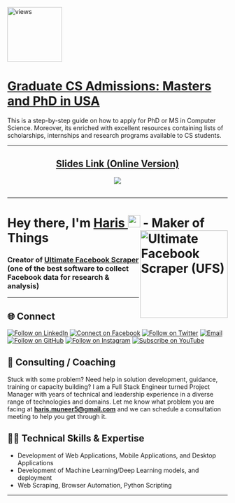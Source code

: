 <a href="https://github.com/harismuneer"><img alt="views" title="Github views" src="https://komarev.com/ghpvc/?username=harismuneer&style=flat-square" width="125"/></a>

<h1><a href= "https://docs.google.com/presentation/d/e/2PACX-1vQ7XjEQcSjzX18Ctl9OoBDZl15xQCEEk83GgF2yPbUDKZPuHJIbVaLC8JjrRaxAG-4u6Ka9tzDq2tYp/pub?start=false&loop=false&delayms=60000">Graduate CS Admissions: Masters and PhD in USA</a></h1>
<p>This is a step-by-step guide on how to apply for PhD or MS in Computer Science. Moreover, its enriched with excellent resources containing lists of scholarships, internships and research programs available to CS students.</p>
<hr>
<h2 align="center">
  <a href="https://docs.google.com/presentation/d/e/2PACX-1vQ7XjEQcSjzX18Ctl9OoBDZl15xQCEEk83GgF2yPbUDKZPuHJIbVaLC8JjrRaxAG-4u6Ka9tzDq2tYp/pub?start=false&loop=false&delayms=60000">
    Slides Link (Online Version)
  </a>
</h1>
<a href="https://docs.google.com/presentation/d/e/2PACX-1vQ7XjEQcSjzX18Ctl9OoBDZl15xQCEEk83GgF2yPbUDKZPuHJIbVaLC8JjrRaxAG-4u6Ka9tzDq2tYp/pub?start=false&loop=false&delayms=60000">
  <div align="center">
    <img src="https://user-images.githubusercontent.com/30947706/100550137-a2f0b080-3299-11eb-87ea-5e2f31ad5191.png"/>
  </div>
</a>

<br>
<hr>
<h1 align="left">Hey there, I'm <a href="https://www.linkedin.com/in/harismuneer/">Haris </a><img src="https://media.giphy.com/media/hvRJCLFzcasrR4ia7z/giphy.gif" width="28"> 
 <a href="https://github.com/harismuneer/Ultimate-Facebook-Scraper"><img align="right" src="https://user-images.githubusercontent.com/30947706/79588950-17515780-80ee-11ea-8f66-e26da49fa052.png" alt="Ultimate Facebook Scraper (UFS)" width="200"/></a> - Maker of Things</h1> 


### Creator of <a href="https://github.com/harismuneer/Ultimate-Facebook-Scraper">Ultimate Facebook Scraper</a> (one of the best software to collect Facebook data for research & analysis) 

<hr>

<h2 align="left">🌐 Connect</h2>
<p align="left">
  <a href="https://www.linkedin.com/in/harismuneer/"><img title="Follow on LinkedIn" src="https://img.shields.io/badge/LinkedIn-0077B5?style=for-the-badge&logo=linkedin&logoColor=white"/></a>
  <a href="https://www.facebook.com/harism99"><img title="Connect on Facebook" src="https://img.shields.io/badge/Facebook-1877F2?style=for-the-badge&logo=facebook&logoColor=white"/></a>
  <a href="https://twitter.com/harismuneer99"><img title="Follow on Twitter" src="https://img.shields.io/badge/Twitter-1DA1F2?style=for-the-badge&logo=twitter&logoColor=white"/></a>
  <a href="mailto:haris.muneer5@gmail.com"><img title="Email" src="https://img.shields.io/badge/Gmail-D14836?style=for-the-badge&logo=gmail&logoColor=white"/></a>
  <a href="https://github.com/harismuneer"><img title="Follow on GitHub" src="https://img.shields.io/badge/GitHub-100000?style=for-the-badge&logo=github&logoColor=white"/></a>
  <a href="https://www.instagram.com/harismuneer99"><img title="Follow on Instagram" src="https://img.shields.io/badge/Instagram-E4405F?style=for-the-badge&logo=instagram&logoColor=white"/></a>
  <a href="https://www.youtube.com/channel/UCZ-uBd7g0E2Bp-0tXtSlSjw?sub_confirmation=1"><img title="Subscribe on YouTube" src="https://img.shields.io/badge/YouTube-FF0000?style=for-the-badge&logo=youtube&logoColor=white"/></a>
</p>


## 🤝 Consulting / Coaching
Stuck with some problem? Need help in solution development, guidance, training or capacity building? I am a Full Stack Engineer turned Project Manager with years of technical and leadership experience in a diverse range of technologies and domains. Let me know what problem you are facing at <b>haris.muneer5@gmail.com</b> and we can schedule a consultation meeting to help you get through it.

## 👨‍💻 Technical Skills & Expertise

- Development of Web Applications, Mobile Applications, and Desktop Applications
- Development of Machine Learning/Deep Learning models, and deployment 
- Web Scraping, Browser Automation, Python Scripting
<hr>
<br>

